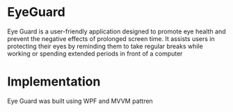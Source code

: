 # EyeGuard
Eye Guard is a user-friendly application designed to promote eye health and prevent the negative effects of prolonged screen time. It assists users in protecting their eyes by reminding them to take regular breaks while working or spending extended periods in front of a computer
# Implementation
Eye Guard was built using WPF and MVVM pattren 
